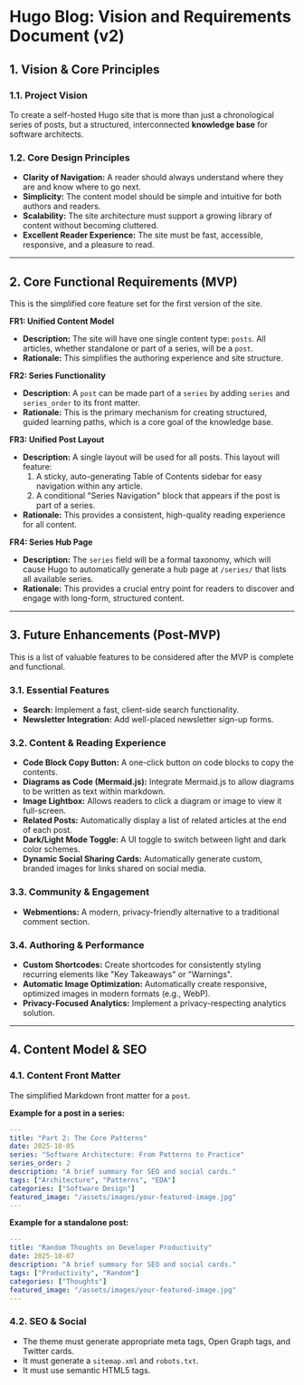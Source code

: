 # Hugo Blog: Vision and Requirements Document (v2)

## 1. Vision & Core Principles

### 1.1. Project Vision

To create a self-hosted Hugo site that is more than just a chronological series of posts, but a structured, interconnected **knowledge base** for software architects.

### 1.2. Core Design Principles

*   **Clarity of Navigation:** A reader should always understand where they are and know where to go next.
*   **Simplicity:** The content model should be simple and intuitive for both authors and readers.
*   **Scalability:** The site architecture must support a growing library of content without becoming cluttered.
*   **Excellent Reader Experience:** The site must be fast, accessible, responsive, and a pleasure to read.

---

## 2. Core Functional Requirements (MVP)

This is the simplified core feature set for the first version of the site.

**FR1: Unified Content Model**
*   **Description:** The site will have one single content type: `posts`. All articles, whether standalone or part of a series, will be a `post`.
*   **Rationale:** This simplifies the authoring experience and site structure.

**FR2: Series Functionality**
*   **Description:** A `post` can be made part of a `series` by adding `series` and `series_order` to its front matter.
*   **Rationale:** This is the primary mechanism for creating structured, guided learning paths, which is a core goal of the knowledge base.

**FR3: Unified Post Layout**
*   **Description:** A single layout will be used for all posts. This layout will feature:
    1.  A sticky, auto-generating Table of Contents sidebar for easy navigation within any article.
    2.  A conditional "Series Navigation" block that appears if the post is part of a series.
*   **Rationale:** This provides a consistent, high-quality reading experience for all content.

**FR4: Series Hub Page**
*   **Description:** The `series` field will be a formal taxonomy, which will cause Hugo to automatically generate a hub page at `/series/` that lists all available series.
*   **Rationale:** This provides a crucial entry point for readers to discover and engage with long-form, structured content.

---

## 3. Future Enhancements (Post-MVP)

This is a list of valuable features to be considered after the MVP is complete and functional.

### 3.1. Essential Features
*   **Search:** Implement a fast, client-side search functionality.
*   **Newsletter Integration:** Add well-placed newsletter sign-up forms.

### 3.2. Content & Reading Experience
*   **Code Block Copy Button:** A one-click button on code blocks to copy the contents.
*   **Diagrams as Code (Mermaid.js):** Integrate Mermaid.js to allow diagrams to be written as text within markdown.
*   **Image Lightbox:** Allows readers to click a diagram or image to view it full-screen.
*   **Related Posts:** Automatically display a list of related articles at the end of each post.
*   **Dark/Light Mode Toggle:** A UI toggle to switch between light and dark color schemes.
*   **Dynamic Social Sharing Cards:** Automatically generate custom, branded images for links shared on social media.

### 3.3. Community & Engagement
*   **Webmentions:** A modern, privacy-friendly alternative to a traditional comment section.

### 3.4. Authoring & Performance
*   **Custom Shortcodes:** Create shortcodes for consistently styling recurring elements like "Key Takeaways" or "Warnings".
*   **Automatic Image Optimization:** Automatically create responsive, optimized images in modern formats (e.g., WebP).
*   **Privacy-Focused Analytics:** Implement a privacy-respecting analytics solution.

---

## 4. Content Model & SEO

### 4.1. Content Front Matter

The simplified Markdown front matter for a `post`.

**Example for a post in a series:**
```yaml
---
title: "Part 2: The Core Patterns"
date: 2025-10-05
series: "Software Architecture: From Patterns to Practice"
series_order: 2
description: "A brief summary for SEO and social cards."
tags: ["Architecture", "Patterns", "EDA"]
categories: ["Software Design"]
featured_image: "/assets/images/your-featured-image.jpg"
---
```

**Example for a standalone post:**
```yaml
---
title: "Random Thoughts on Developer Productivity"
date: 2025-10-07
description: "A brief summary for SEO and social cards."
tags: ["Productivity", "Random"]
categories: ["Thoughts"]
featured_image: "/assets/images/your-featured-image.jpg"
---
```

### 4.2. SEO & Social
*   The theme must generate appropriate meta tags, Open Graph tags, and Twitter cards.
*   It must generate a `sitemap.xml` and `robots.txt`.
*   It must use semantic HTML5 tags.